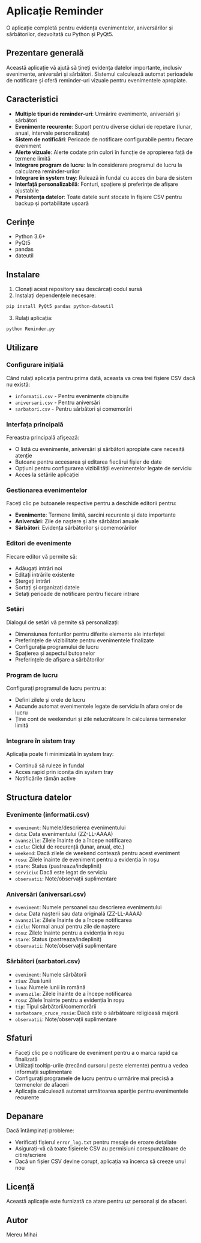 # Aplicație Reminder

O aplicație completă pentru evidența evenimentelor, aniversărilor și sărbătorilor, dezvoltată cu Python și PyQt5.

## Prezentare generală

Această aplicație vă ajută să țineți evidența datelor importante, inclusiv evenimente, aniversări și sărbători. Sistemul calculează automat perioadele de notificare și oferă reminder-uri vizuale pentru evenimentele apropiate.

## Caracteristici

- **Multiple tipuri de reminder-uri**: Urmărire evenimente, aniversări și sărbători
- **Evenimente recurente**: Suport pentru diverse cicluri de repetare (lunar, anual, intervale personalizate)
- **Sistem de notificări**: Perioade de notificare configurabile pentru fiecare eveniment
- **Alerte vizuale**: Alerte codate prin culori în funcție de apropierea față de termene limită
- **Integrare program de lucru**: Ia în considerare programul de lucru la calcularea reminder-urilor
- **Integrare în system tray**: Rulează în fundal cu acces din bara de sistem
- **Interfață personalizabilă**: Fonturi, spațiere și preferințe de afișare ajustabile
- **Persistența datelor**: Toate datele sunt stocate în fișiere CSV pentru backup și portabilitate ușoară

## Cerințe

- Python 3.6+
- PyQt5
- pandas
- dateutil

## Instalare

1. Clonați acest repository sau descărcați codul sursă
2. Instalați dependențele necesare:

```bash
pip install PyQt5 pandas python-dateutil
```

3. Rulați aplicația:

```bash
python Reminder.py
```

## Utilizare

### Configurare inițială

Când rulați aplicația pentru prima dată, aceasta va crea trei fișiere CSV dacă nu există:
- `informatii.csv` - Pentru evenimente obișnuite
- `aniversari.csv` - Pentru aniversări
- `sarbatori.csv` - Pentru sărbători și comemorări

### Interfața principală

Fereastra principală afișează:
- O listă cu evenimente, aniversări și sărbători apropiate care necesită atenție
- Butoane pentru accesarea și editarea fiecărui fișier de date
- Opțiuni pentru configurarea vizibilității evenimentelor legate de serviciu
- Acces la setările aplicației

### Gestionarea evenimentelor

Faceți clic pe butoanele respective pentru a deschide editorii pentru:
- **Evenimente**: Termene limită, sarcini recurente și date importante
- **Aniversări**: Zile de naștere și alte sărbători anuale
- **Sărbători**: Evidența sărbătorilor și comemorărilor

### Editori de evenimente

Fiecare editor vă permite să:
- Adăugați intrări noi
- Editați intrările existente
- Ștergeți intrări
- Sortați și organizați datele
- Setați perioade de notificare pentru fiecare intrare

### Setări

Dialogul de setări vă permite să personalizați:
- Dimensiunea fonturilor pentru diferite elemente ale interfeței
- Preferințele de vizibilitate pentru evenimentele finalizate
- Configurația programului de lucru
- Spațierea și aspectul butoanelor
- Preferințele de afișare a sărbătorilor

### Program de lucru

Configurați programul de lucru pentru a:
- Defini zilele și orele de lucru
- Ascunde automat evenimentele legate de serviciu în afara orelor de lucru
- Ține cont de weekenduri și zile nelucrătoare în calcularea termenelor limită

### Integrare în sistem tray

Aplicația poate fi minimizată în system tray:
- Continuă să ruleze în fundal
- Acces rapid prin iconița din system tray
- Notificările rămân active

## Structura datelor

### Evenimente (informatii.csv)
- `eveniment`: Numele/descrierea evenimentului
- `data`: Data evenimentului (ZZ-LL-AAAA)
- `avanszile`: Zilele înainte de a începe notificarea
- `ciclu`: Ciclul de recurență (lunar, anual, etc.)
- `weekend`: Dacă zilele de weekend contează pentru acest eveniment
- `rosu`: Zilele înainte de eveniment pentru a evidenția în roșu
- `stare`: Status (pastreaza/indeplinit)
- `serviciu`: Dacă este legat de serviciu
- `observatii`: Note/observații suplimentare

### Aniversări (aniversari.csv)
- `eveniment`: Numele persoanei sau descrierea evenimentului
- `data`: Data nașterii sau data originală (ZZ-LL-AAAA)
- `avanszile`: Zilele înainte de a începe notificarea
- `ciclu`: Normal anual pentru zile de naștere
- `rosu`: Zilele înainte pentru a evidenția în roșu
- `stare`: Status (pastreaza/indeplinit)
- `observatii`: Note/observații suplimentare

### Sărbători (sarbatori.csv)
- `eveniment`: Numele sărbătorii
- `ziua`: Ziua lunii
- `luna`: Numele lunii în română
- `avanszile`: Zilele înainte de a începe notificarea
- `rosu`: Zilele înainte pentru a evidenția în roșu
- `tip`: Tipul sărbătorii/comemorării
- `sarbatoare_cruce_rosie`: Dacă este o sărbătoare religioasă majoră
- `observatii`: Note/observații suplimentare

## Sfaturi

- Faceți clic pe o notificare de eveniment pentru a o marca rapid ca finalizată
- Utilizați tooltip-urile (trecând cursorul peste elemente) pentru a vedea informații suplimentare
- Configurați programele de lucru pentru o urmărire mai precisă a termenelor de afaceri
- Aplicația calculează automat următoarea apariție pentru evenimentele recurente

## Depanare

Dacă întâmpinați probleme:
- Verificați fișierul `error_log.txt` pentru mesaje de eroare detaliate
- Asigurați-vă că toate fișierele CSV au permisiuni corespunzătoare de citire/scriere
- Dacă un fișier CSV devine corupt, aplicația va încerca să creeze unul nou

## Licență

Această aplicație este furnizată ca atare pentru uz personal și de afaceri.

## Autor

Mereu Mihai
